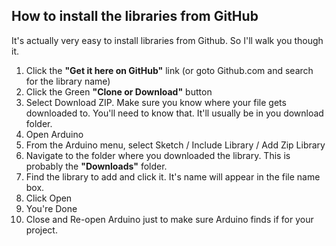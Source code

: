 ## How to install the libraries from GitHub

It's actually very easy to install libraries from Github.  So I'll walk you though it.

1. Click the **"Get it here on GitHub"** link (or goto Github.com and search for the library name)
1. Click the Green **"Clone or Download"** button
1. Select Download ZIP.  Make sure you know where your file gets downloaded to.  You'll need to know that.  It'll usually be in you download folder.
1. Open Arduino
1. From the Arduino menu, select Sketch / Include Library / Add Zip Library
1. Navigate to the folder where you downloaded the library.  This is probably the **"Downloads"** folder.
1. Find the library to add and click it.  It's name will appear in the file name box.  
1. Click Open
1. You're Done
1. Close and Re-open Arduino just to make sure Arduino finds if for your project.
